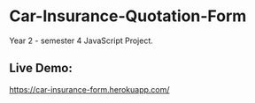# Car-Insurance-Quotation-Form
Year 2 - semester 4 JavaScript Project. 

## Live Demo:
https://car-insurance-form.herokuapp.com/
